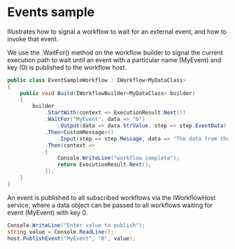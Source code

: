 # Events sample

Illustrates how to signal a workflow to wait for an external event, and how to invoke that event.

We use the .WaitFor() method on the workflow builder to signal the current execution path to wait until an event with a particular name (MyEvent) and key (0) is published to the workflow host.
```C#
public class EventSampleWorkflow : IWorkflow<MyDataClass>
{
    public void Build(IWorkflowBuilder<MyDataClass> builder)
    {
        builder
            .StartWith(context => ExecutionResult.Next())
            .WaitFor("MyEvent", data => "0")
                .Output(data => data.StrValue, step => step.EventData)
            .Then<CustomMessage>() 
                .Input(step => step.Message, data => "The data from the event is " + data.StrValue)
            .Then(context =>
            {
                Console.WriteLine("workflow complete");
                return ExecutionResult.Next();
            });
    }
}
```
An event is published to all subscribed workflows via the IWorkflowHost service, where a data object can be passed to all workflows waiting for event (MyEvent) with key 0.

```C#
Console.WriteLine("Enter value to publish");
string value = Console.ReadLine();
host.PublishEvent("MyEvent", "0", value);
```

